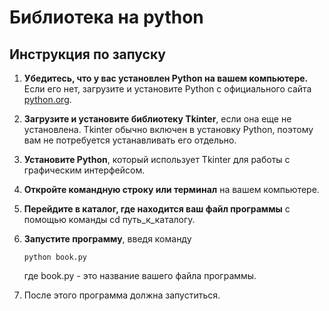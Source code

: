 # Библиотека на python

## Инструкция по запуску

1. **Убедитесь, что у вас установлен Python на вашем компьютере.** Если его нет, загрузите и установите Python с официального сайта [python.org](http://www.python.org).

2. **Загрузите и установите библиотеку Tkinter**, если она еще не установлена. Tkinter обычно включен в установку Python, поэтому вам не потребуется устанавливать его отдельно.

3. **Установите Python**, который использует Tkinter для работы с графическим интерфейсом.

4. **Откройте командную строку или терминал** на вашем компьютере.

5. **Перейдите в каталог, где находится ваш файл программы** с помощью команды cd путь_к_каталогу.

6. **Запустите программу**, введя команду

   `python book.py`

   где book.py - это название вашего файла программы.

8. После этого программа должна запуститься.
